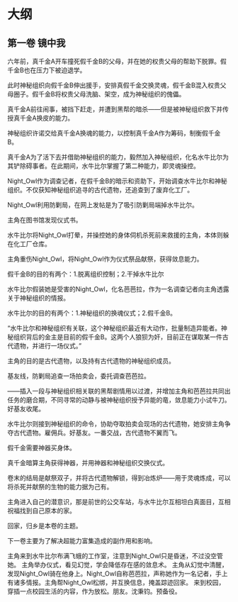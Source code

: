 # 大纲

## 第一卷 镜中我

六年前，真千金A开车撞死假千金B的父母，并在她的权贵父母的帮助下脱罪。假千金B也在压力下被迫退学。

此时神秘组织向假千金B伸出援手，安排真假千金交换灵魂，假千金B混入权贵父母圈子。假千金B将权贵父母洗脑、架空，成为神秘组织的傀儡。

真千金A前往闹事，被挡下赶走，并遭到黑帮的暗杀——但是被神秘组织救下并传授真千金A换皮的能力。

神秘组织许诺交给真千金A换魂的能力，以控制真千金A作为筹码，制衡假千金B。

真千金A为了活下去并借助神秘组织的能力，毅然加入神秘组织，化名水牛比尔为其铲除碍事者。在此期间，水牛比尔掌握了第二种能力，即灵魂操控。

Night_Owl作为调查记者，在假千金B的暗示和资助下，开始调查水牛比尔和神秘组织。不仅获知神秘组织追寻的古代遗物，还追查到了废弃化工厂。

Night_Owl利用防剿局，在网上发帖是为了吸引防剿局端掉水牛比尔。

主角在图书馆发现仪式书。

水牛比尔将Night_Owl打晕，并操控她的身体伺机杀死前来救援的主角，本体则躲在化工厂仓库。

主角重伤Night_Owl，将Night_Owl作为仪式祭品献祭，获得敛息能力。


假千金B的目的有两个：1.脱离组织控制；2.干掉水牛比尔

水牛比尔假装她是受害的Night_Owl，化名芭芭拉，作为一名调查记者向主角透露关于神秘组织的情报。

水牛比尔的目的有两个：1.神秘组织的换魂仪式；2.假千金B。

“水牛比尔和神秘组织有关联，这个神秘组织最近有大动作，批量制造异能者。神秘组织背后的金主是目前的假千金B。这两个人狼狈为奸，目前正在谋取某一件古代遗物，并进行一场仪式。”

主角的目的是古代遗物，以及持有古代遗物的神秘组织成员。

基友线，防剿局追查一场拍卖会，委托调查芭芭拉。

——插入一段与神秘组织相关联的黑帮剧情用以过渡，并增加主角和芭芭拉共同出任务的磨合期，不同寻常的动静与被神秘组织授予异能的竜，敛息能力小试牛刀。好基友收尾。

水牛比尔则接到神秘组织的命令，协助夺取拍卖会现场的古代遗物，她安排主角争夺古代遗物。雇佣兵。好基友。一番交战，古代遗物不翼而飞。

假千金需要神器买身体。

真千金暗算主角获得神器，并用神器和神秘组织交换仪式。







卷末的结局是献祭双子，并将古代遗物解锁，得到冶炼炉——用于灵魂炼成，可以将杀死并献祭的生物的能力据为己有。

主角进入自己的潜意识，那是前世的公交车站，与水牛比尔互相坦白真面目，互相祝福找到自己原本的家。

回家，归乡是本卷的主题。


下一卷主要为了解决超能力富集造成的副作用和影响。





主角来到水牛比尔布满飞蛾的工作室，注意到Night_Owl只是昏迷，不过没空管她。
主角举办仪式，看见幻觉，学会降低存在感的敛息术。
主角从幻觉中清醒，发现Night_Owl骑在他身上。Night_Owl自称芭芭拉，声称她作为一名记者，手上有诸多情报。主角帮Night_Owl松绑，并互换信息，掩盖踪迹回家。
来到校园，
穿插一点校园生活的内容，作为放松。朋友。沈秉钧。预备役。
